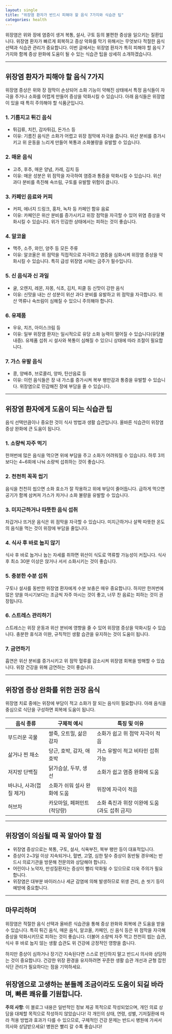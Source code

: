 ```yaml
---
layout: single
title: "위장염 환자가 반드시 피해야 할 음식 7가지와 식습관 팁"
categories: health
---
```

위장염은 위와 장에 염증이 생겨 복통, 설사, 구토 등의 불편한 증상을 일으키는 질환입니다. 위장염 환자가 빠르게 회복하고 증상 악화를 막기 위해서는 무엇보다 적절한 음식 선택과 식습관 관리가 중요합니다. 이번 글에서는 위장염 환자가 특히 피해야 할 음식 7가지와 함께 증상 완화에 도움이 될 수 있는 식습관 팁을 상세히 소개하겠습니다.

---

## 위장염 환자가 피해야 할 음식 7가지

위장염 증상은 위와 장 점막이 손상되어 소화 기능이 약해진 상태에서 특정 음식들이 자극을 주거나 소화를 어렵게 만들어 증상을 악화시킬 수 있습니다. 아래 음식들은 위장염이 있을 때 특히 주의해야 할 식품군입니다.

### 1. 기름지고 튀긴 음식

- 튀김류, 치킨, 감자튀김, 돈가스 등
- 이유: 기름진 음식은 소화가 어렵고 위장 점막에 자극을 줍니다. 위산 분비를 증가시키고 위 운동을 느리게 만들어 복통과 소화불량을 유발할 수 있습니다.

### 2. 매운 음식

- 고추, 후추, 매운 양념, 카레, 김치 등
- 이유: 매운 성분은 위 점막을 자극하여 염증과 통증을 악화시킬 수 있습니다. 위산 과다 분비를 촉진해 속쓰림, 구토를 유발할 위험이 큽니다.

### 3. 카페인 음료와 커피

- 커피, 에너지 드링크, 홍차, 녹차 등 카페인 함유 음료
- 이유: 카페인은 위산 분비를 증가시키고 위장 점막을 자극할 수 있어 위염 증상을 악화시킬 수 있습니다. 위가 민감한 상태에서는 피하는 것이 좋습니다.

### 4. 알코올

- 맥주, 소주, 와인, 양주 등 모든 주류
- 이유: 알코올은 위 점막을 직접적으로 자극하고 염증을 심화시켜 위장염 증상을 악화시킬 수 있습니다. 특히 급성 위장염 시에는 금주가 필수입니다.

### 5. 신 음식과 신 과일

- 귤, 오렌지, 레몬, 자몽, 식초, 김치, 피클 등 신맛이 강한 음식
- 이유: 신맛을 내는 산 성분이 위산 과다 분비를 유발하고 위 점막을 자극합니다. 위산 역류나 속쓰림이 심해질 수 있으니 주의해야 합니다.

### 6. 유제품

- 우유, 치즈, 아이스크림 등
- 이유: 일부 위장염 환자는 일시적으로 유당 소화 능력이 떨어질 수 있습니다(유당불내증). 유제품 섭취 시 설사와 복통이 심해질 수 있으니 상태에 따라 조절이 필요합니다.

### 7. 가스 유발 음식

- 콩, 양배추, 브로콜리, 양파, 탄산음료 등
- 이유: 이런 음식들은 장 내 가스를 증가시켜 복부 팽만감과 통증을 유발할 수 있습니다. 위장염으로 민감해진 장에 부담을 줄 수 있습니다.

---

## 위장염 환자에게 도움이 되는 식습관 팁

음식 선택만큼이나 중요한 것이 식사 방법과 생활 습관입니다. 올바른 식습관이 위장염 증상 완화에 큰 도움이 됩니다.

### 1. 소량씩 자주 먹기

한꺼번에 많은 음식을 먹으면 위에 부담을 주고 소화가 어려워질 수 있습니다. 하루 3끼보다는 4~6회에 나눠 소량씩 섭취하는 것이 좋습니다.

### 2. 천천히 꼭꼭 씹기

음식을 천천히 씹으면 소화 효소가 잘 작용하고 위에 부담이 줄어듭니다. 급하게 먹으면 공기가 함께 삼켜져 가스가 차거나 소화 불량을 유발할 수 있습니다.

### 3. 미지근하거나 따뜻한 음식 섭취

차갑거나 뜨거운 음식은 위 점막을 자극할 수 있습니다. 미지근하거나 살짝 따뜻한 온도의 음식을 먹는 것이 위장에 부담을 줄입니다.

### 4. 식사 후 바로 눕지 않기

식사 후 바로 눕거나 눕는 자세를 취하면 위산이 식도로 역류할 가능성이 커집니다. 식사 후 최소 30분 이상은 앉거나 서서 소화시키는 것이 좋습니다.

### 5. 충분한 수분 섭취

구토나 설사를 동반한 위장염 환자에게 수분 보충은 매우 중요합니다. 하지만 한꺼번에 많은 양을 마시기보다는 조금씩 자주 마시는 것이 좋고, 너무 찬 음료는 피하는 것이 권장됩니다.

### 6. 스트레스 관리하기

스트레스는 위장 운동과 위산 분비에 영향을 줄 수 있어 위장염 증상을 악화시킬 수 있습니다. 충분한 휴식과 이완, 규칙적인 생활 습관을 유지하는 것이 도움이 됩니다.

### 7. 금연하기

흡연은 위산 분비를 증가시키고 위 점막 혈류를 감소시켜 위장염 회복을 방해할 수 있습니다. 위장 건강을 위해 금연하는 것이 좋습니다.

---

## 위장염 증상 완화를 위한 권장 음식

위장염 치료 중에는 위장에 부담이 적고 소화가 잘 되는 음식이 필요합니다. 아래 음식을 중심으로 식단을 구성하면 회복에 도움이 됩니다.

| 음식 종류       | 구체적 예시                           | 특징 및 이유                              |
|---------------|-----------------------------------|---------------------------------------|
| 부드러운 곡물    | 쌀죽, 오트밀, 삶은 감자                  | 소화가 쉽고 위 점막 자극이 적음           |
| 삶거나 찐 채소   | 당근, 호박, 감자, 애호박                  | 가스 유발이 적고 비타민 섭취 가능           |
| 저지방 단백질    | 닭가슴살, 두부, 생선                       | 소화가 쉽고 염증 완화에 도움                 |
| 바나나, 사과(껍질 제거) | 소화가 쉬워 설사 완화에 도움                   | 위장에 자극이 적음                         |
| 허브차          | 카모마일, 페퍼민트 (적당량)               | 소화 촉진과 위장 이완에 도움 (과도 섭취 금지) |

---

## 위장염이 의심될 때 꼭 알아야 할 점

- 위장염 증상으로는 복통, 구토, 설사, 식욕부진, 복부 팽만 등이 대표적입니다.
- 증상이 2~3일 이상 지속되거나, 혈변, 고열, 심한 탈수 증상이 동반될 경우에는 반드시 의료기관을 방문해 전문의와 상담해야 합니다.
- 어린이나 노약자, 만성질환자는 증상이 빨리 악화될 수 있으므로 더욱 주의가 필요합니다.
- 위장염은 대부분 바이러스나 세균 감염에 의해 발생하므로 위생 관리, 손 씻기 등이 예방에 중요합니다.

---

## 마무리하며

위장염은 적절한 음식 선택과 올바른 식습관을 통해 증상 완화와 회복에 큰 도움을 받을 수 있습니다. 특히 튀긴 음식, 매운 음식, 알코올, 카페인, 신 음식 등은 위 점막을 자극해 증상을 악화시키므로 피하는 것이 좋습니다. 더불어 소량씩 자주 먹고 천천히 씹는 습관, 식사 후 바로 눕지 않는 생활 습관도 위 건강에 긍정적인 영향을 줍니다.

하지만 증상이 심하거나 장기간 지속된다면 스스로 판단하지 말고 반드시 의사와 상담하는 것이 중요합니다. 건강한 위장 환경을 유지하려면 꾸준한 생활 습관 개선과 균형 잡힌 식단 관리가 필요하다는 점을 기억하세요. 

위장염으로 고생하는 분들께 조금이라도 도움이 되길 바라며, 빠른 쾌유를 기원합니다.
---

**주의 사항**: 이 블로그 내용은 일반적인 정보 제공 목적으로 작성되었으며, 개인 의료 상담을 대체할 목적으로 작성하지 않았습니다! 각 개인의 상태, 연령, 성별, 기저질환에 따라 적용 방법과 효과가 다를 수 있으므로, 구체적인 건강 문제는 반드시 병원에 가셔서 의사와 상담받으세요! 병원은 빨리 갈 수록 좋습니다!
